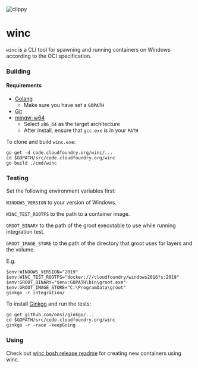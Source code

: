 ![clippy](https://media.giphy.com/media/13V60VgE2ED7oc/giphy.gif)

# winc

`winc` is a CLI tool for spawning and running containers on Windows according to the OCI specification.

### Building

#### Requirements

* [Golang](https://golang.org/dl/)
  * Make sure you have set a `GOPATH`
* [Git](https://git-for-windows.github.io/)
* [mingw-w64](https://sourceforge.net/projects/mingw-w64/)
  * Select `x86_64` as the target architecture
  * After install, ensure that `gcc.exe` is in your `PATH`

To clone and build `winc.exe`:

```
go get -d code.cloudfoundry.org/winc/...
cd $GOPATH/src/code.cloudfoundry.org/winc
go build ./cmd/winc
```

### Testing

Set the following environment variables first:

`WINDOWS_VERSION` to your version of Windows.

`WINC_TEST_ROOTFS` to the path to a container image.

`GROOT_BINARY` to the path of the groot executable to use while running integration test.

`GROOT_IMAGE_STORE` to the path of the directory that groot uses for layers and the volume.

E.g.
```
$env:WINDOWS_VERSION="2019"
$env:WINC_TEST_ROOTFS="docker:///cloudfoundry/windows2016fs:2019"
$env:GROOT_BINARY="$env:GOPATH\bin\groot.exe"
$env:GROOT_IMAGE_STORE="C:\ProgramData\groot"
ginkgo -r integration/
```

To install [Ginkgo](https://onsi.github.io/ginkgo/
) and run the tests:
```
go get github.com/onsi/ginkgo/...
cd $GOPATH/src/code.cloudfoundry.org/winc
ginkgo -r -race -keepGoing
```

### Using

Check out [winc bosh release readme](https://github.com/cloudfoundry-incubator/winc-release/blob/develop/README.md) for creating new containers using winc.
